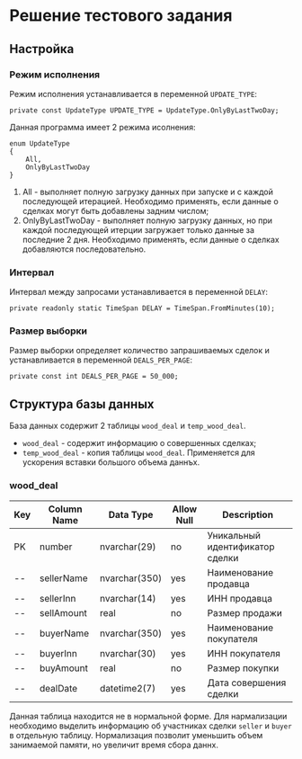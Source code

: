 # Решение тестового задания

## Настройка

### Режим исполнения

Режим исполнения устанавливается в переменной `UPDATE_TYPE`:

```
private const UpdateType UPDATE_TYPE = UpdateType.OnlyByLastTwoDay;
```

Данная программа имеет 2 режима исолнения:

```
enum UpdateType
{
    All,
    OnlyByLastTwoDay
}
```

1. All - выполняет полную загрузку данных при запуске и с каждой последующей итерацией. Необходимо применять, если данные о сделках могут быть добавлены задним числом;
2. OnlyByLastTwoDay - выполняет полную загрузку данных, но при каждой последующей итерции загружает только данные за последние 2 дня. Необходимо применять, если данные о сделках добавляются последовательно.

### Интервал

Интервал между запросами устанавливается в переменной `DELAY`:

```
private readonly static TimeSpan DELAY = TimeSpan.FromMinutes(10);
```

### Размер выборки

Размер выборки определяет количество запрашиваемых сделок и устанавливается в переменной `DEALS_PER_PAGE`:

```
private const int DEALS_PER_PAGE = 50_000;
```

## Структура базы данных

База данных содержит 2 таблицы `wood_deal` и `temp_wood_deal`. 

- `wood_deal` - содержит информацию о совершенных сделках;
- `temp_wood_deal` - копия таблицы `wood_deal`. Применяется для ускорения вставки большого объема даннъх.

### wood_deal

Key | Column Name | Data Type | Allow Null | Description
--- |  --- | --- | --- | ---
PK | number | nvarchar(29) | no | Уникальный идентификатор сделки
-- | sellerName | nvarchar(350) | yes | Наименование продавца
-- | sellerInn | nvarchar(14) | yes | ИНН продавца
-- | sellAmount | real | no | Размер продажи
-- | buyerName | nvarchar(350) | yes | Наименование покупателя
-- | buyerInn | nvarchar(30) | yes | ИНН покупателя
-- | buyAmount | real | no | Размер покупки
-- | dealDate | datetime2(7) | yes | Дата совершения сделки

Данная таблица находится не в нормальной форме. Для нармализации необходимо выделить информацию об участниках сделки `seller` и `buyer` в отдельную таблицу. Нормализация позволит уменьшить объем занимаемой памяти, но увеличит время сбора даннх.